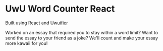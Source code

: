 # UwU Word Counter React

Built using React and [Uwuifier](https://github.com/Schotsl/Uwuifier-node)

Worked on an essay that required you to stay within a word limit? Want to send the essay to your friend as a joke? We'll count and make your essay more kawaii for you!
